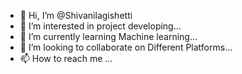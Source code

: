 - 👋 Hi, I’m @Shivanilagishetti
- 👀 I’m interested in project developing...
- 🌱 I’m currently learning Machine learning...
- 💞️ I’m looking to collaborate on Different Platforms...
- 📫 How to reach me ...

<!---
Shivanilagishetti/Shivanilagishetti is a ✨ special ✨ repository because its `README.md` (this file) appears on your GitHub profile.
You can click the Preview link to take a look at your changes.
--->
